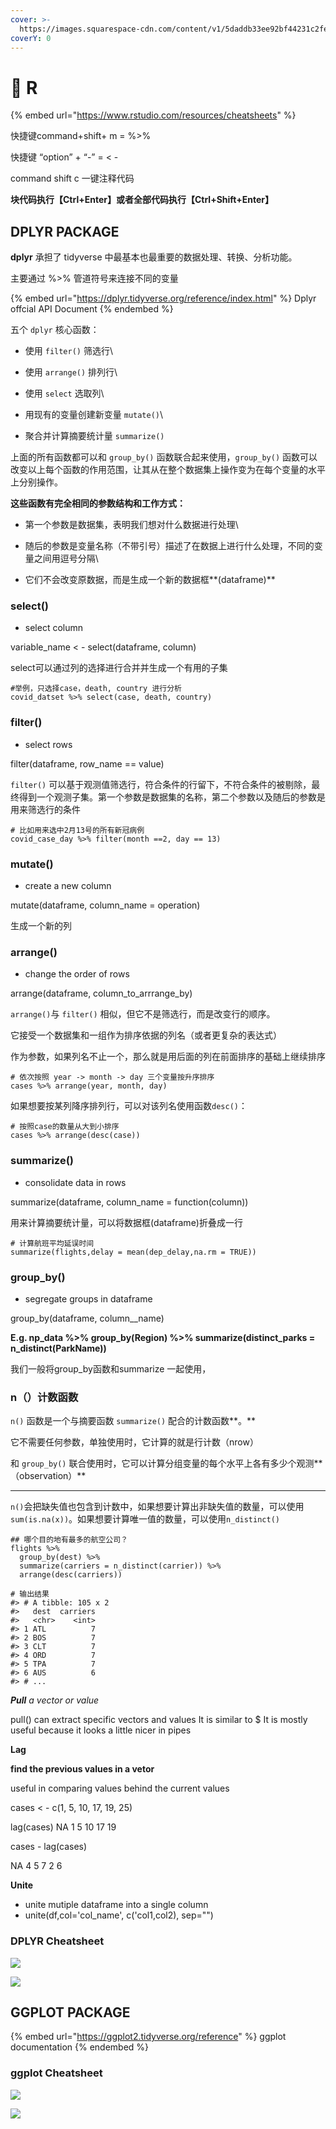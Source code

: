 ```yaml
---
cover: >-
  https://images.squarespace-cdn.com/content/v1/5daddb33ee92bf44231c2fef/1593634997762-75P05A5AKO859N5G9OMU/medical-algorithms.gif
coverY: 0
---
```


# 🐇 R

{% embed url="https://www.rstudio.com/resources/cheatsheets" %}

快捷键command+shift+ m = %>%

快捷键 “option” + “-” = < -

command shift c 一键注释代码

**块代码执行【Ctrl+Enter】**或者全部代码执行**【Ctrl+Shift+Enter】**

## DPLYR PACKAGE

**dplyr** 承担了 tidyverse 中最基本也最重要的数据处理、转换、分析功能。

主要通过 %>% 管道符号来连接不同的变量

{% embed url="https://dplyr.tidyverse.org/reference/index.html" %}
Dplyr offcial API Document
{% endembed %}

五个 `dplyr` 核心函数：

* 使用 `filter()` 筛选行\

* 使用 `arrange()` 排列行\

* 使用 `select` 选取列\

* 用现有的变量创建新变量 `mutate()`\

* 聚合并计算摘要统计量 `summarize()`

上面的所有函数都可以和 `group_by()` 函数联合起来使用，`group_by()` 函数可以改变以上每个函数的作用范围，让其从在整个数据集上操作变为在每个变量的水平上分别操作。



**这些函数有完全相同的参数结构和工作方式：**

* 第一个参数是数据集，表明我们想对什么数据进行处理\

* 随后的参数是变量名称（不带引号）描述了在数据上进行什么处理，不同的变量之间用逗号分隔\

* 它们不会改变原数据，而是生成一个新的数据框**(dataframe)**



### **select()**

* select column

variable\_name < - select(dataframe, column)

select可以通过列的选择进行合并并生成一个有用的子集

```
#举例，只选择case，death, country 进行分析
covid_datset %>% select(case, death, country)
```

### **filter()**

* select rows

filter(dataframe, row\_name == value)

`filter()` 可以基于观测值筛选行，符合条件的行留下，不符合条件的被剔除，最终得到一个观测子集。第一个参数是数据集的名称，第二个参数以及随后的参数是用来筛选行的条件

```
# 比如用来选中2月13号的所有新冠病例
covid_case_day %>% filter(month ==2, day == 13)
```

### **mutate()**

* create a new column

mutate(dataframe, column\_name = operation)

生成一个新的列

### **arrange()**

* change the order of rows

arrange(dataframe, column\_to\_arrrange\_by)

`arrange()`与 `filter()` 相似，但它不是筛选行，而是改变行的顺序。

它接受一个数据集和一组作为排序依据的列名（或者更复杂的表达式）

作为参数，如果列名不止一个，那么就是用后面的列在前面排序的基础上继续排序

```
# 依次按照 year -> month -> day 三个变量按升序排序
cases %>% arrange(year, month, day)
```

如果想要按某列降序排列行，可以对该列名使用函数`desc()`：

```
# 按照case的数量从大到小排序
cases %>% arrange(desc(case))
```

### **summarize()**

* consolidate data in rows

summarize(dataframe, column\_name = function(column))

用来计算摘要统计量，可以将数据框(dataframe)折叠成一行

```
# 计算航班平均延误时间
summarize(flights,delay = mean(dep_delay,na.rm = TRUE))
```

### **group\_by()**

* segregate groups in dataframe

group\_by(dataframe, column\_\_name)

&#x20;**E.g. np\_data %>% group\_by(Region) %>% summarize(distinct\_parks = n\_distinct(ParkName))**



我们一般将group\_by函数和summarize 一起使用，



### **n（）计数函数**

`n()` 函数是一个与摘要函数 `summarize()` 配合的计数函数**。**

它不需要任何参数，单独使用时，它计算的就是行计数（nrow）

和 `group_by()` 联合使用时，它可以计算分组变量的每个水平上各有多少个观测**（observation）**

****

`n()`会把缺失值也包含到计数中，如果想要计算出非缺失值的数量，可以使用`sum(is.na(x))`。如果想要计算唯一值的数量，可以使用`n_distinct()`

```
## 哪个目的地有最多的航空公司？
flights %>% 
  group_by(dest) %>% 
  summarize(carriers = n_distinct(carrier)) %>% 
  arrange(desc(carriers))

# 输出结果
#> # A tibble: 105 x 2
#>   dest  carriers
#>   <chr>    <int>
#> 1 ATL          7
#> 2 BOS          7
#> 3 CLT          7
#> 4 ORD          7
#> 5 TPA          7
#> 6 AUS          6
#> # ... 
```

_**Pull** a vector or value_

pull() can extract specific vectors and values It is similar to $ It is mostly useful because it looks a little nicer in pipes



**Lag**

**find the previous values in a vetor**

useful in comparing values behind the current values

cases < - c(1, 5, 10, 17, 19, 25)

lag(cases) NA 1 5 10 17 19

cases - lag(cases)

NA 4 5 7 2 6



**Unite**

* unite mutiple dataframe into a single column
* unite(df,col='col\_name', c('col1,col2), sep="")





### DPLYR Cheatsheet

![](<../.gitbook/assets/截屏2022-02-07 下午9.26.41.png>)

![](<../.gitbook/assets/截屏2022-02-07 下午9.27.16.png>)

## GGPLOT PACKAGE

{% embed url="https://ggplot2.tidyverse.org/reference" %}
ggplot documentation
{% endembed %}

### ggplot Cheatsheet

![](<../.gitbook/assets/截屏2022-02-10 下午8.14.49.png>)

![](<../.gitbook/assets/截屏2022-02-10 下午8.15.06 (1).png>)
